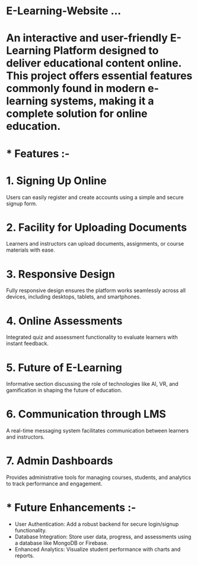 # E-Learning-Website ...
# An interactive and user-friendly E-Learning Platform designed to deliver educational content online. This project offers essential features commonly found in modern e-learning systems, making it a complete solution for online education.


# * Features :-
# 1. Signing Up Online
Users can easily register and create accounts using a simple and secure signup form.

# 2. Facility for Uploading Documents
Learners and instructors can upload documents, assignments, or course materials with ease.

# 3. Responsive Design
Fully responsive design ensures the platform works seamlessly across all devices, including desktops, tablets, and smartphones.

# 4. Online Assessments
Integrated quiz and assessment functionality to evaluate learners with instant feedback.

# 5. Future of E-Learning
Informative section discussing the role of technologies like AI, VR, and gamification in shaping the future of education.

# 6. Communication through LMS
A real-time messaging system facilitates communication between learners and instructors.

# 7. Admin Dashboards
Provides administrative tools for managing courses, students, and analytics to track performance and engagement.


# * Future Enhancements :-
- User Authentication: Add a robust backend for secure login/signup functionality.
- Database Integration: Store user data, progress, and assessments using a database like MongoDB or Firebase.
- Enhanced Analytics: Visualize student performance with charts and reports.






